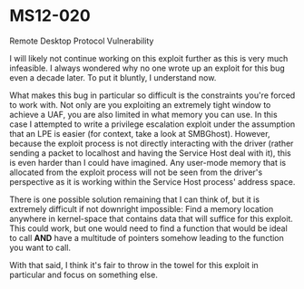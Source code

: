 # MS12-020
 Remote Desktop Protocol Vulnerability

I will likely not continue working on this exploit further as this is very much infeasible. I always wondered why no one wrote up an exploit for this bug even a decade later. To put it bluntly, I understand now.

What makes this bug in particular so difficult is the constraints you're forced to work with. Not only are you exploiting an extremely tight window to achieve a UAF, you are also limited in what memory you can use. In this case I attempted to write a privilege escalation exploit under the assumption that an LPE is easier (for context, take a look at SMBGhost). However, because the exploit process is not directly interacting with the driver (rather sending a packet to localhost and having the Service Host deal with it), this is even harder than I could have imagined. Any user-mode memory that is allocated from the exploit process will not be seen from the driver's perspective as it is working within the Service Host process' address space.

There is one possible solution remaining that I can think of, but it is extremely difficult if not downright impossible:
Find a memory location anywhere in kernel-space that contains data that will suffice for this exploit. This could work, but one would need to find a function that would be ideal to call **AND** have a multitude of pointers somehow leading to the function you want to call.

With that said, I think it's fair to throw in the towel for this exploit in particular and focus on something else.
